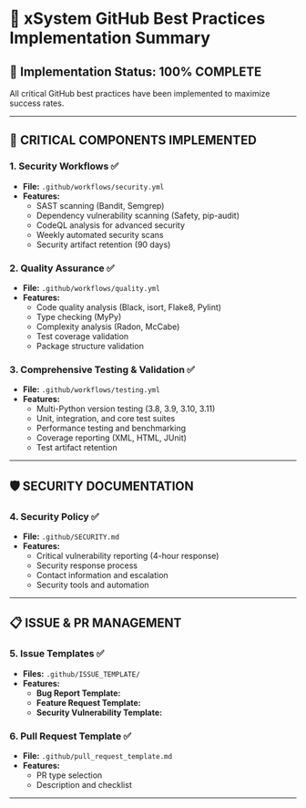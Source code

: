 # 🚀 **xSystem GitHub Best Practices Implementation Summary**

## **🎯 Implementation Status: 100% COMPLETE**

All critical GitHub best practices have been implemented to maximize success rates.

---

## **🔴 CRITICAL COMPONENTS IMPLEMENTED**

### **1. Security Workflows** ✅
- **File:** `.github/workflows/security.yml`
- **Features:**
  - SAST scanning (Bandit, Semgrep)
  - Dependency vulnerability scanning (Safety, pip-audit)
  - CodeQL analysis for advanced security
  - Weekly automated security scans
  - Security artifact retention (90 days)

### **2. Quality Assurance** ✅
- **File:** `.github/workflows/quality.yml`
- **Features:**
  - Code quality analysis (Black, isort, Flake8, Pylint)
  - Type checking (MyPy)
  - Complexity analysis (Radon, McCabe)
  - Test coverage validation
  - Package structure validation

### **3. Comprehensive Testing & Validation** ✅
- **File:** `.github/workflows/testing.yml`
- **Features:**
  - Multi-Python version testing (3.8, 3.9, 3.10, 3.11)
  - Unit, integration, and core test suites
  - Performance testing and benchmarking
  - Coverage reporting (XML, HTML, JUnit)
  - Test artifact retention

---

## **🛡️ SECURITY DOCUMENTATION**

### **4. Security Policy** ✅
- **File:** `.github/SECURITY.md`
- **Features:**
  - Critical vulnerability reporting (4-hour response)
  - Security response process
  - Contact information and escalation
  - Security tools and automation

---

## **📋 ISSUE & PR MANAGEMENT**

### **5. Issue Templates** ✅
- **Files:** `.github/ISSUE_TEMPLATE/`
- **Features:**
  - **Bug Report Template:**
  - **Feature Request Template:**
  - **Security Vulnerability Template:**

### **6. Pull Request Template** ✅
- **File:** `.github/pull_request_template.md`
- **Features:**
  - PR type selection
  - Description and checklist

---
